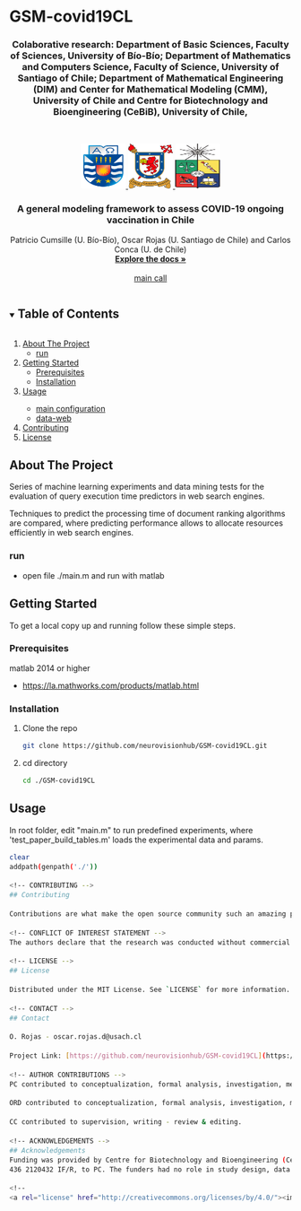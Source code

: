 # GSM-covid19CL
 <h3 align="center">Colaborative research: Department of Basic Sciences, Faculty of Sciences, University of Bío-Bío; Department of Mathematics and Computers Science, Faculty of Science, University of Santiago of Chile; Department of Mathematical Engineering (DIM) and Center for Mathematical Modeling (CMM), University of Chile and Centre for Biotechnology and Bioengineering (CeBiB), University of Chile,</h3>

 <!-- PROJECT LOGO -->
<br />
<p align="center">
  <a href="https://github.com/neurovisionhub/GSM-covid19CL">
    <img src="images/logobiobio.png" alt="Logo" width="80" height="80">
    <img src="images/logo_usach.png" alt="Logo" width="80" height="80">
    <img src="images/logouchile.png" alt="Logo" width="80" height="80">
  </a>

  <h3 align="center">A general modeling framework to assess COVID-19 ongoing vaccination in Chile</h3>

  <p align="center">
    Patricio Cumsille (U. Bío-Bío), Oscar Rojas (U. Santiago de Chile) and Carlos Conca (U. de Chile)
    <br />
    <a href="https://github.com/neurovisionhub/GSM-covid19CL"><strong>Explore the docs »</strong></a>
    <br />
    <br />
    <a href="https://github.com/neurovisionhub/GSM-covid19CL/blob/main/main.m">main call</a>
  </p>
</p>



<!-- TABLE OF CONTENTS -->
<details open="open">
  <summary><h2 style="display: inline-block">Table of Contents</h2></summary>
  <ol>
    <li>
      <a href="#about-the-project">About The Project</a>
      <ul>
        <li><a href="#run">run</a></li>
      </ul>
    </li>
    <li>
      <a href="#getting-started">Getting Started</a>
      <ul>
        <li><a href="#prerequisites">Prerequisites</a></li>
        <li><a href="#installation">Installation</a></li>
      </ul>
    </li>
    <li><a href="#usage">Usage</a></li>
   <ul>
        <li><a href="#main-configuration">main configuration</a></li>
        <li><a href="#data-web">data-web</a></li>
      </ul>
    <li><a href="#contributing">Contributing</a></li>
    <li><a href="#license">License</a></li>
 <!--   <li><a href="#contact">Contact</a></li>
    <li><a href="#acknowledgements">Acknowledgements</a></li>-->
  </ol>
</details>



<!-- ABOUT THE PROJECT -->
## About The Project

Series of machine learning experiments and data mining tests for the evaluation of query execution time predictors in web search engines.

Techniques to predict the processing time of document ranking algorithms are compared, where predicting performance allows to allocate resources efficiently in web search engines.


### run 

* open file ./main.m and run with matlab 

<!-- GETTING STARTED -->
## Getting Started

To get a local copy up and running follow these simple steps.

### Prerequisites
matlab 2014 or higher

* https://la.mathworks.com/products/matlab.html 

### Installation

1. Clone the repo
   ```sh
   git clone https://github.com/neurovisionhub/GSM-covid19CL.git
   ```
2. cd directory
   ```sh 
   cd ./GSM-covid19CL
   ```
<!-- USAGE EXAMPLES -->
## Usage


In root folder, edit "main.m" to run predefined experiments, where 'test_paper_build_tables.m' loads the experimental data and params.

   ```sh
clear
addpath(genpath('./'))

<!-- CONTRIBUTING -->
## Contributing

Contributions are what make the open source community such an amazing place to be learn, inspire, and create. Any contributions you make are **greatly appreciated**.

<!-- CONFLICT OF INTEREST STATEMENT -->
The authors declare that the research was conducted without commercial or financial relationships that could constitute a potential conflict of interest.

<!-- LICENSE -->
## License

Distributed under the MIT License. See `LICENSE` for more information.

<!-- CONTACT -->
## Contact

O. Rojas - oscar.rojas.d@usach.cl

Project Link: [https://github.com/neurovisionhub/GSM-covid19CL](https://github.com/neurovisionhub/GSM-covid19CL)](https://github.com/neurovisionhub/GSM-covid19CL)

<!-- AUTHOR CONTRIBUTIONS -->
PC contributed to conceptualization, formal analysis, investigation, methodology, project administration, software, supervision, validation, writing – original draft, writing review & editing.

ORD contributed to conceptualization, formal analysis, investigation, methodology, software, validation, writing – review & editing.

CC contributed to supervision, writing - review & editing.

<!-- ACKNOWLEDGEMENTS -->
## Acknowledgements
Funding was provided by Centre for Biotechnology and Bioengineering (CeBiB), grant number PIA-CONICYT FB-01, to PC, and CC; and regular research project DIUBB
436 2120432 IF/R, to PC. The funders had no role in study design, data collection and analysis, decision to publish, or preparation of the manuscript.

<!-- 
<a rel="license" href="http://creativecommons.org/licenses/by/4.0/"><img alt="Creative Commons License" style="border-width:0" src="https://i.creativecommons.org/l/by/4.0/88x31.png" /></a><br />This work is licensed under a <a rel="license" href="http://creativecommons.org/licenses/by/4.0/">Creative Commons Attribution 4.0 International License</a>.

